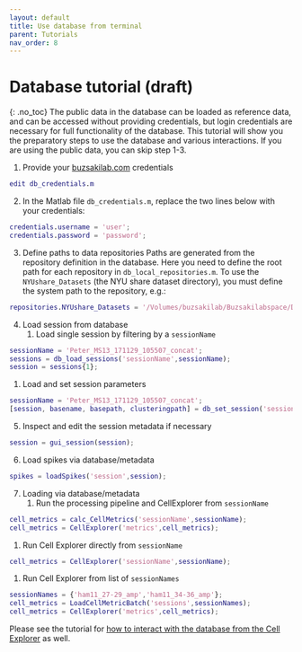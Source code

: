 ```yaml
---
layout: default
title: Use database from terminal
parent: Tutorials
nav_order: 8
---
```

# Database tutorial (draft)
{: .no_toc}
The public data in the database can be loaded as reference data, and can be accessed without providing credentials, but login credentials are necessary for full functionality of the database. This tutorial will show you the preparatory steps to use the database and various interactions. If you are using the public data, you can skip step 1-3.

1. Provide your [buzsakilab.com](https://buzsakilab.com/wp/database/) credentials
```m
edit db_credentials.m
```
2. In the Matlab file `db_credentials.m`, replace the two lines below with your credentials:
```m
credentials.username = 'user';
credentials.password = 'password';
```
3. Define paths to data repositories
Paths are generated from the repository definition in the database. Here you need to define the root path for each repository in `db_local_repositories.m`. To use the `NYUshare_Datasets` (the NYU share dataset directory), you must define the system path to the repository, e.g.:
```m
repositories.NYUshare_Datasets = '/Volumes/buzsakilab/Buzsakilabspace/Datasets';
```
4. Load session from database
   1. Load single session by filtering by a `sessionName`
```m
sessionName = 'Peter_MS13_171129_105507_concat';
sessions = db_load_sessions('sessionName',sessionName);
session = sessions{1};
```
   1. Load and set session parameters
```m
sessionName = 'Peter_MS13_171129_105507_concat';
[session, basename, basepath, clusteringpath] = db_set_session('sessionName',sessionName);
```
5. Inspect and edit the session metadata if necessary
```m
session = gui_session(session);
```
6. Load spikes via database/metadata
```m
spikes = loadSpikes('session',session);
```
7. Loading via database/metadata
   1. Run the processing pipeline and CellExplorer from `sessionName`
```m
cell_metrics = calc_CellMetrics('sessionName',sessionName);
cell_metrics = CellExplorer('metrics',cell_metrics);
```
   1. Run Cell Explorer directly from `sessionName`
```m
cell_metrics = CellExplorer('sessionName',sessionName);
```
   1. Run Cell Explorer from list of `sessionNames`
```m
sessionNames = {'ham11_27-29_amp','ham11_34-36_amp'};
cell_metrics = LoadCellMetricBatch('sessions',sessionNames);
cell_metrics = CellExplorer('metrics',cell_metrics);
```

Please see the tutorial for [how to interact with the database from the Cell Explorer]({{"/tutorials/database-sessions-dialog/"|absolute_url}}) as well.
